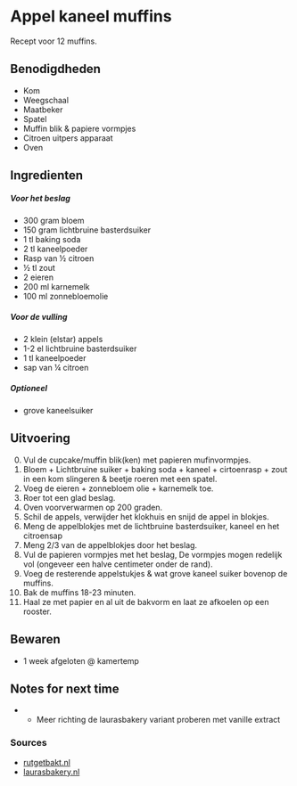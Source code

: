 # Appel kaneel muffins

Recept voor 12 muffins.

## Benodigdheden

* Kom
* Weegschaal
* Maatbeker
* Spatel
* Muffin blik & papiere vormpjes
* Citroen uitpers apparaat
* Oven

## Ingredienten

##### Voor het beslag

* 300 gram bloem
* 150 gram lichtbruine basterdsuiker
* 1 tl baking soda
* 2 tl kaneelpoeder
* Rasp van ½ citroen
* ½ tl zout
* 2 eieren
* 200 ml karnemelk
* 100 ml zonnebloemolie

##### Voor de vulling

* 2 klein (elstar) appels
* 1-2 el lichtbruine basterdsuiker
* 1 tl kaneelpoeder
* sap van ¼ citroen

##### Optioneel

* grove kaneelsuiker

## Uitvoering

0. Vul de cupcake/muffin blik(ken) met papieren mufinvormpjes.
1. Bloem + Lichtbruine suiker + baking soda + kaneel + cirtoenrasp + zout in een kom slingeren & beetje roeren met een spatel.
2. Voeg de eieren + zonnebloem olie + karnemelk toe.
3. Roer tot een glad beslag.
4. Oven voorverwarmen op 200 graden.
5. Schil de appels, verwijder het klokhuis en snijd de appel in blokjes.
6. Meng de appelblokjes met de lichtbruine basterdsuiker, kaneel en het citroensap
7. Meng 2/3 van de appelblokjes door het beslag.
8. Vul de papieren vormpjes met het beslag, De vormpjes mogen redelijk vol (ongeveer een halve centimeter onder de rand).
9. Voeg de resterende appelstukjes & wat grove kaneel suiker bovenop de muffins.
10. Bak de muffins 18-23 minuten.
11. Haal ze met papier en al uit de bakvorm en laat ze afkoelen op een rooster.


## Bewaren

* 1 week afgeloten @ kamertemp

## Notes for next time

* - Meer richting de laurasbakery variant proberen met vanille extract

### Sources
* [rutgetbakt.nl](https://rutgerbakt.nl/gebak-recepten/muffins/appel-kaneel-muffins/)
* [laurasbakery.nl](https://www.laurasbakery.nl/appel-kaneel-muffins/)
